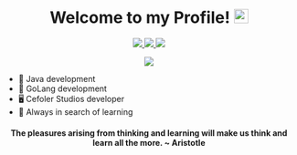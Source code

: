 <div align="center">
   <h1> Welcome to my Profile! <img src="https://media.giphy.com/media/hvRJCLFzcasrR4ia7z/giphy.gif" width="25px"> </h1>
</div>

<p align="center">
  <a href="mailto:Deserrc@gmail.com">
    <img src="https://img.shields.io/badge/-deserrc@gmail.com-2F80ED?style=flat-square&labelColor=2F80ED&logo=Gmail&logoColor=FFFFFF&link=mailto:Deserrc@gmail.com">
  </a>
  <a href="https://linkedin.com/in/Deser">
    <img src="https://img.shields.io/badge/Diego Cruz-2F80ED?style=flat-square&logo=linkedin">
  </a>
  <a href="https://twitter.com/intent/follow?screen_name=DeserRC">
    <img src="https://img.shields.io/badge/@DeserRC-2F80ED?style=flat-square&labelColor=2F80ED&logo=twitter&logoColor=FFFFFF&link=https://twitter.com/intent/follow?screen_name=DeserRC">
  </a>
</p>

<p align="center">
   <img src="https://github-readme-stats.vercel.app/api?username=DeserRC&count_private=true&show_icons=true&theme=github_dark" />
</p>

- 👑 Java development
- 🧨 GoLang development
- 🖥️ Cefoler Studios developer
- 📕 Always in search of learning

<div align="center">
   <h4> The pleasures arising from thinking and learning will make us think and learn all the more. ~ Aristotle <h4>
</div>
